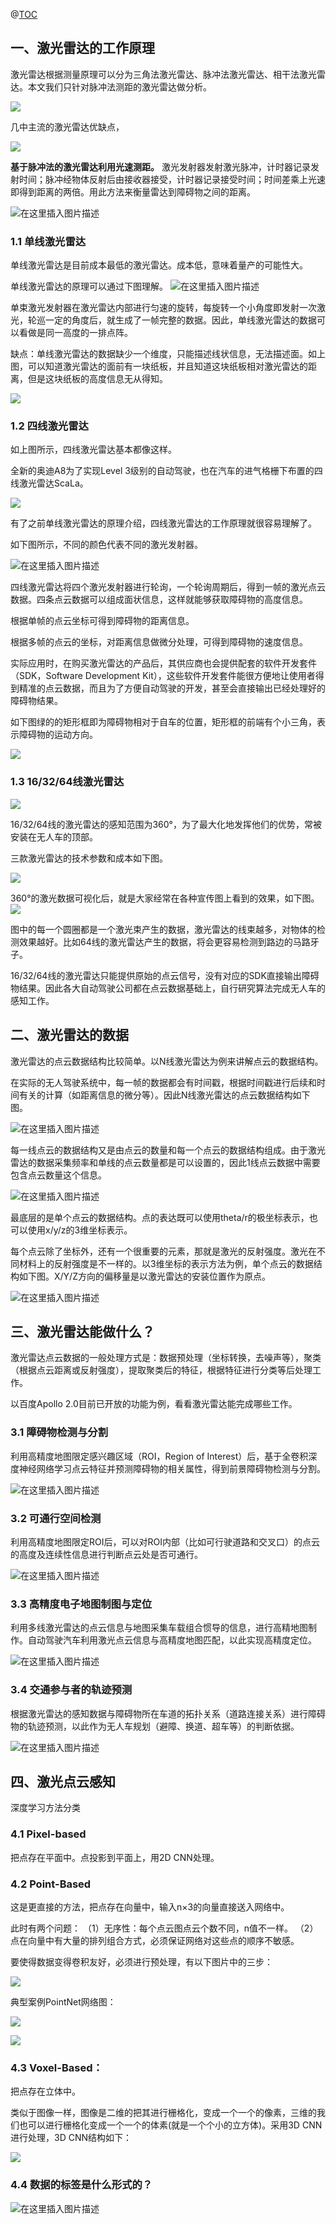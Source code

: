 


@[TOC](目录)


## 一、激光雷达的工作原理

激光雷达根据测量原理可以分为三角法激光雷达、脉冲法激光雷达、相干法激光雷达。本文我们只针对脉冲法测距的激光雷达做分析。

![](https://pic1.zhimg.com/80/v2-71a8b819490975b2929d25e085b48075_1440w.webp?source=1940ef5c)

几中主流的激光雷达优缺点，

![](https://pic1.zhimg.com/80/v2-c6238a38dbc620d50cc5daa6003b7fdb_1440w.webp?source=1940ef5c)

**基于脉冲法的激光雷达利用光速测距。** 激光发射器发射激光脉冲，计时器记录发射时间；脉冲经物体反射后由接收器接受，计时器记录接受时间；时间差乘上光速即得到距离的两倍。用此方法来衡量雷达到障碍物之间的距离。

![在这里插入图片描述](../images/6ffa3bffe9fc4a0aa0c4a1e73aed503a.png)

### 1.1 单线激光雷达

单线激光雷达是目前成本最低的激光雷达。成本低，意味着量产的可能性大。

单线激光雷达的原理可以通过下图理解。
![在这里插入图片描述](../images/3e87cefd683e419fa7c288c035040ddb.png)

单束激光发射器在激光雷达内部进行匀速的旋转，每旋转一个小角度即发射一次激光，轮巡一定的角度后，就生成了一帧完整的数据。因此，单线激光雷达的数据可以看做是同一高度的一排点阵。

缺点：单线激光雷达的数据缺少一个维度，只能描述线状信息，无法描述面。如上图，可以知道激光雷达的面前有一块纸板，并且知道这块纸板相对激光雷达的距离，但是这块纸板的高度信息无从得知。


![](../images/55b2f05b61b680ba9d7a44e12b46b7e8.gif)

### 1.2 四线激光雷达

如上图所示，四线激光雷达基本都像这样。

全新的奥迪A8为了实现Level 3级别的自动驾驶，也在汽车的进气格栅下布置的四线激光雷达ScaLa。


![](../images/c942710af1184f98806b4e34057d6f08.png)

有了之前单线激光雷达的原理介绍，四线激光雷达的工作原理就很容易理解了。

如下图所示，不同的颜色代表不同的激光发射器。

![在这里插入图片描述](../images/8e3108adb4c54e9a9b84f4f625a67f19.png)


四线激光雷达将四个激光发射器进行轮询，一个轮询周期后，得到一帧的激光点云数据。四条点云数据可以组成面状信息，这样就能够获取障碍物的高度信息。

根据单帧的点云坐标可得到障碍物的距离信息。

根据多帧的点云的坐标，对距离信息做微分处理，可得到障碍物的速度信息。

实际应用时，在购买激光雷达的产品后，其供应商也会提供配套的软件开发套件（SDK，Software Development Kit），这些软件开发套件能很方便地让使用者得到精准的点云数据，而且为了方便自动驾驶的开发，甚至会直接输出已经处理好的障碍物结果。

如下图绿的的矩形框即为障碍物相对于自车的位置，矩形框的前端有个小三角，表示障碍物的运动方向。

![](../images/7d098d2616bd4eecb7f0c8f19805602f.png)


### 1.3 16/32/64线激光雷达

![](../images/7017897b8c164bbe88165e4972da4efc.png)

16/32/64线的激光雷达的感知范围为360°，为了最大化地发挥他们的优势，常被安装在无人车的顶部。

三款激光雷达的技术参数和成本如下图。

![](../images/dec830c809a846959473371731ce469c.png)

360°的激光数据可视化后，就是大家经常在各种宣传图上看到的效果，如下图。
![](../images/fcb442eedd514191a67dc83426a797bd.png)

图中的每一个圆圈都是一个激光束产生的数据，激光雷达的线束越多，对物体的检测效果越好。比如64线的激光雷达产生的数据，将会更容易检测到路边的马路牙子。

16/32/64线的激光雷达只能提供原始的点云信号，没有对应的SDK直接输出障碍物结果。因此各大自动驾驶公司都在点云数据基础上，自行研究算法完成无人车的感知工作。

## 二、激光雷达的数据
激光雷达的点云数据结构比较简单。以N线激光雷达为例来讲解点云的数据结构。

在实际的无人驾驶系统中，每一帧的数据都会有时间戳，根据时间戳进行后续和时间有关的计算（如距离信息的微分等）。因此N线激光雷达的点云数据结构如下图。

![在这里插入图片描述](../images/cfadbf482ffa41be9c4e4f41048ac4bf.png)


每一线点云的数据结构又是由点云的数量和每一个点云的数据结构组成。由于激光雷达的数据采集频率和单线的点云数量都是可以设置的，因此1线点云数据中需要包含点云数量这个信息。

![在这里插入图片描述](../images/caf8019557284e23878f7c46c8fdf2b4.png)


最底层的是单个点云的数据结构。点的表达既可以使用theta/r的极坐标表示，也可以使用x/y/z的3维坐标表示。

每个点云除了坐标外，还有一个很重要的元素，那就是激光的反射强度。激光在不同材料上的反射强度是不一样的。以3维坐标的表示方法为例，单个点云的数据结构如下图。X/Y/Z方向的偏移量是以激光雷达的安装位置作为原点。

![在这里插入图片描述](../images/496bd647e5b74341b60a106e8a45f055.png)


## 三、激光雷达能做什么？
激光雷达点云数据的一般处理方式是：数据预处理（坐标转换，去噪声等），聚类（根据点云距离或反射强度），提取聚类后的特征，根据特征进行分类等后处理工作。

以百度Apollo 2.0目前已开放的功能为例，看看激光雷达能完成哪些工作。

### 3.1 障碍物检测与分割

利用高精度地图限定感兴趣区域（ROI，Region of Interest）后，基于全卷积深度神经网络学习点云特征并预测障碍物的相关属性，得到前景障碍物检测与分割。

![在这里插入图片描述](../images/1e375c3304604618a9672083224a982a.png)


### 3.2 可通行空间检测

利用高精度地图限定ROI后，可以对ROI内部（比如可行驶道路和交叉口）的点云的高度及连续性信息进行判断点云处是否可通行。

![在这里插入图片描述](../images/c5f3f3b45de449cfa0f384dcff20b18b.png)


### 3.3 高精度电子地图制图与定位

利用多线激光雷达的点云信息与地图采集车载组合惯导的信息，进行高精地图制作。自动驾驶汽车利用激光点云信息与高精度地图匹配，以此实现高精度定位。

![在这里插入图片描述](../images/5bb7d4b5bea6452884dab71b85a835c2.png)


### 3.4 交通参与者的轨迹预测

根据激光雷达的感知数据与障碍物所在车道的拓扑关系（道路连接关系）进行障碍物的轨迹预测，以此作为无人车规划（避障、换道、超车等）的判断依据。

![在这里插入图片描述](../images/fe744c4823c447c99465e0dc961141c7.png)

## 四、激光点云感知

深度学习方法分类
### 4.1  Pixel-based
把点存在平面中。点投影到平面上，用2D CNN处理。
### 4.2 Point-Based
这是更直接的方法，把点存在向量中，输入n×3的向量直接送入网络中。

此时有两个问题：
（1）无序性：每个点云图点云个数不同，n值不一样。
（2）点在向量中有大量的排列组合方式，必须保证网络对这些点的顺序不敏感。

要使得数据变得卷积友好，必须进行预处理，有以下图片中的三步：

![](../images/20200723221956441.png)

典型案例PointNet网络图：

![](../images/20200615165020794.png)

![](../images/20200615194011938.png)

### 4.3 Voxel-Based：

把点存在立体中。

类似于图像一样，图像是二维的把其进行栅格化，变成一个一个的像素，三维的我们也可以进行栅格化变成一个一个的体素(就是一个个小的立方体)。采用3D CNN进行处理，3D CNN结构如下：

![](../images/20200615164110600.png)
 

### 4.4 数据的标签是什么形式的？
![在这里插入图片描述](../images/021060876293446387856e9c9240c421.png)
